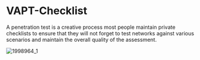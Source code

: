 # VAPT-Checklist
 
A penetration test is a creative process most people maintain private checklists to ensure that they will not forget to test networks against various scenarios and maintain the overall quality of the assessment.


![1998964_1](https://github.com/Jkrathod/VAPT-Checklist/assets/110445358/fa7b24f8-59ef-45a5-87c1-8cfa4ec3ff1c)
